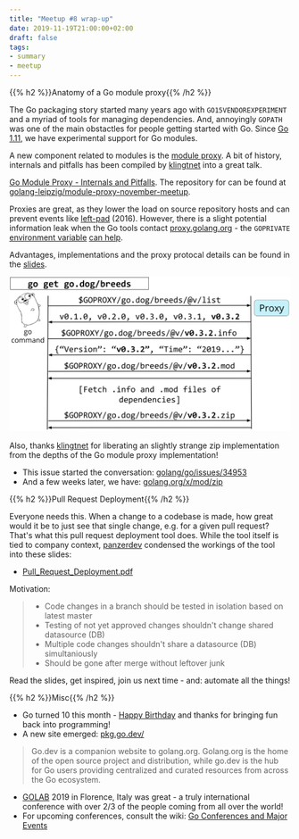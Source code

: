 ```yaml
---
title: "Meetup #8 wrap-up"
date: 2019-11-19T21:00:00+02:00
draft: false
tags:
- summary
- meetup
---
```


{{% h2 %}}Anatomy of a Go module proxy{{% /h2 %}}

The Go packaging story started many years ago with `GO15VENDOREXPERIMENT` and
a myriad of tools for managing dependencies. And, annoyingly `GOPATH` was one
of the main obstactles for people getting started with Go. Since [Go
1.11](https://golang.org/doc/go1.11#modules), we have experimental support for
Go modules.

A new component related to modules is the [module
proxy](https://proxy.golang.org/). A bit of history, internals and pitfalls has
been compiled by [klingtnet](https://github.com/klingtnet) into a great talk.

[Go Module Proxy - Internals and
Pitfalls](https://rawcdn.githack.com/golang-leipzig/module-proxy-november-meetup/c58770084e025fd4a1ea0f6b7f69c5adeae1817a/slides.html#/title-slide).
The repository for can be found at
[golang-leipzig/module-proxy-november-meetup](https://github.com/golang-leipzig/module-proxy-november-meetup).

Proxies are great, as they lower the load on source repository hosts and can
prevent events like [left-pad](http://left-pad.io/) (2016). However, there is
a slight potential information leak when the Go tools contact
[proxy.golang.org](https://proxy.golang.org/) - the `GOPRIVATE` [environment
variable](https://golang.org/doc/go1.13#modules) [can
help](https://github.com/golang/go/issues/33796).

Advantages, implementations and the proxy protocal details can be found in the
[slides](https://rawcdn.githack.com/golang-leipzig/module-proxy-november-meetup/c58770084e025fd4a1ea0f6b7f69c5adeae1817a/slides.html#/title-slide).

![](/proxy-protocol.png)

Also, thanks [klingtnet](https://github.com/klingtnet) for liberating an slightly
strange zip implementation from the depths of the Go module proxy
implementation!

* This issue started the conversation: [golang/go/issues/34953](https://github.com/golang/go/issues/34953)
* And a few weeks later, we have: [golang.org/x/mod/zip](https://godoc.org/golang.org/x/mod/zip)

{{% h2 %}}Pull Request Deployment{{% /h2 %}}

Everyone needs this. When a change to a codebase is made, how great would it be
to just see that single change, e.g. for a given pull request? That's what this
pull request deployment tool does. While the tool itself is tied to company
context, [panzerdev](https://github.com/panzerdev) condensed the workings of the tool into these slides:

* [Pull_Request_Deployment.pdf](/downloads/Pull_Request_Deployment.pdf)

Motivation:

> * Code changes in a branch should be tested in isolation based on latest master
> * Testing of not yet approved changes shouldn't change shared datasource (DB)
> * Multiple code changes shouldn't share a datasource (DB) simultaniously
> * Should be gone after merge without leftover junk

Read the slides, get inspired, join us next time - and: automate all the things!

{{% h2 %}}Misc{{% /h2 %}}

* Go turned 10 this month - [Happy Birthday](https://blog.golang.org/10years) and thanks for bringing fun back into programming!
* A new site emerged: [pkg.go.dev/](https://pkg.go.dev/)

> Go.dev is a companion website to golang.org. Golang.org is the home of the
open source project and distribution, while go.dev is the hub for Go users
providing centralized and curated resources from across the Go ecosystem.

* [GOLAB](https://golab.io/) 2019 in Florence, Italy was great - a truly
  international conference with over 2/3 of the people coming from all over the
  world!
* For upcoming conferences, consult the wiki: [Go Conferences and Major Events](https://github.com/golang/go/wiki/Conferences)

